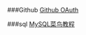 ###Github
[Github OAuth](https://developer.github.com/apps/building-oauth-apps/creating-an-oauth-app/)


###sql
[MySQL菜鸟教程](https://www.runoob.com/mysql/mysql-index.html)